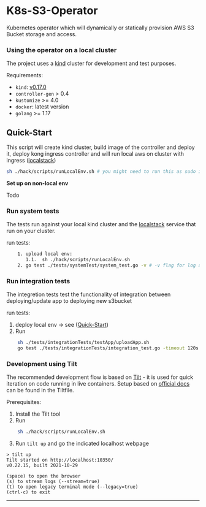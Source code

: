 # K8s-S3-Operator
Kubernetes operator which will dynamically or statically provision AWS S3 Bucket storage and access.

### Using the operator on a local cluster

The project uses a [kind](https://kind.sigs.k8s.io/docs/user/quick-start/) cluster for development and test purposes.

Requirements:

* `kind`: [v0.17.0](https://github.com/kubernetes-sigs/kind/releases/tag/v0.17.0)
* `controller-gen` > 0.4
* `kustomize` >= 4.0
* `docker`: latest version
* `golang` >= 1.17

## **Quick-Start**


This script will create kind cluster,
     build image of the controller and deploy it,
     deploy kong ingress controller
     and will run local aws on cluster with ingress ([localstack](https://github.com/localstack/localstack))
```bash
sh ./hack/scripts/runLocalEnv.sh # you might need to run this as sudo if a regular user can't use docker

```

**Set up on non-local env**

Todo

### **Run system tests**
The tests run against your local kind cluster and the [localstack](https://github.com/localstack/localstack) service that run on your cluster.

run tests:
```bash
    1. upload local env:
       1.1.  sh ./hack/scripts/runLocalEnv.sh
    2. go test ./tests/systemTest/system_test.go -v # -v flag for log all tests as they are run
```
### **Run integration tests**
The integretion tests test the functionality of integration between deploying/update app to deploying new s3bucket


run tests:

1. deploy local env -> see ([Quick-Start](##Quick-Start))
2. Run
```bash
    sh ./tests/integrationTests/testApp/uploadApp.sh
    go test ./tests/integrationTests/integration_test.go -timeout 120s -v
```

### **Development using Tilt**

The recommended development flow is based on [Tilt](https://tilt.dev/) - it is used for quick iteration on code running in live containers.
Setup based on [official docs](https://docs.tilt.dev/example_go.html) can be found in the Tiltfile.

Prerequisites:

1. Install the Tilt tool
2. Run
```bash
    sh ./hack/scripts/runLocalEnv.sh
``` 
3. Run `tilt up` and go the indicated localhost webpage

```
> tilt up
Tilt started on http://localhost:10350/
v0.22.15, built 2021-10-29

(space) to open the browser
(s) to stream logs (--stream=true)
(t) to open legacy terminal mode (--legacy=true)
(ctrl-c) to exit
```

---
